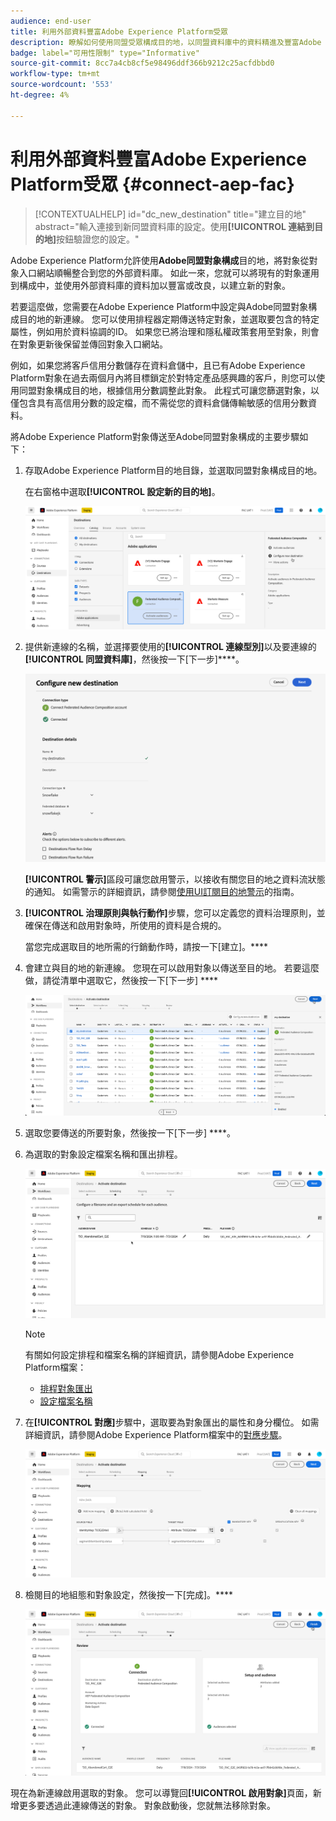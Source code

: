 ```yaml
---
audience: end-user
title: 利用外部資料豐富Adobe Experience Platform受眾
description: 瞭解如何使用同盟受眾構成目的地，以同盟資料庫中的資料精進及豐富Adobe Experience Platform受眾。
badge: label="可用性限制" type="Informative"
source-git-commit: 8cc7a4cb8cf5e98496ddf366b9212c25acfdbbd0
workflow-type: tm+mt
source-wordcount: '553'
ht-degree: 4%

---
```


# 利用外部資料豐富Adobe Experience Platform受眾 {#connect-aep-fac}

>[!CONTEXTUALHELP]
>id="dc_new_destination"
>title="建立目的地"
>abstract="輸入連接到新同盟資料庫的設定。使用&#x200B;**[!UICONTROL 連結到目的地]**&#x200B;按鈕驗證您的設定。"

Adobe Experience Platform允許使用&#x200B;**Adobe同盟對象構成**&#x200B;目的地，將對象從對象入口網站順暢整合到您的外部資料庫。 如此一來，您就可以將現有的對象運用到構成中，並使用外部資料庫的資料加以豐富或改良，以建立新的對象。

若要這麼做，您需要在Adobe Experience Platform中設定與Adobe同盟對象構成目的地的新連線。 您可以使用排程器定期傳送特定對象，並選取要包含的特定屬性，例如用於資料協調的ID。 如果您已將治理和隱私權政策套用至對象，則會在對象更新後保留並傳回對象入口網站。

例如，如果您將客戶信用分數儲存在資料倉儲中，且已有Adobe Experience Platform對象在過去兩個月內將目標鎖定於對特定產品感興趣的客戶，則您可以使用同盟對象構成目的地，根據信用分數調整此對象。 此程式可讓您篩選對象，以僅包含具有高信用分數的設定檔，而不需從您的資料倉儲傳輸敏感的信用分數資料。

將Adobe Experience Platform對象傳送至Adobe同盟對象構成的主要步驟如下：

1. 存取Adobe Experience Platform目的地目錄，並選取同盟對象構成目的地。

   在右窗格中選取&#x200B;**[!UICONTROL 設定新的目的地]**。

   ![](assets/destination-new.png)

1. 提供新連線的名稱，並選擇要使用的&#x200B;**[!UICONTROL 連線型別]**&#x200B;以及要連線的&#x200B;**[!UICONTROL 同盟資料庫]**，然後按一下[下一步]****。

   ![](assets/destination-configure.png)

   **[!UICONTROL 警示]**&#x200B;區段可讓您啟用警示，以接收有關您目的地之資料流狀態的通知。 如需警示的詳細資訊，請參閱[使用UI訂閱目的地警示](https://experienceleague.adobe.com/en/docs/experience-platform/destinations/ui/alerts)的指南。

1. **[!UICONTROL 治理原則與執行動作]**&#x200B;步驟，您可以定義您的資料治理原則，並確保在傳送和啟用對象時，所使用的資料是合規的。

   當您完成選取目的地所需的行銷動作時，請按一下[建立]。****

1. 會建立與目的地的新連線。 您現在可以啟用對象以傳送至目的地。 若要這麼做，請從清單中選取它，然後按一下[下一步] ****

   ![](assets/destination-activate.png)

1. 選取您要傳送的所要對象，然後按一下[下一步] ****。

1. 為選取的對象設定檔案名稱和匯出排程。

   ![](assets/destination-schedule.png)

   >[!NOTE]
   >
   >有關如何設定排程和檔案名稱的詳細資訊，請參閱Adobe Experience Platform檔案：
   >* [排程對象匯出](https://experienceleague.adobe.com/en/docs/experience-platform/destinations/ui/activate/activate-batch-profile-destinations#scheduling)
   >* [設定檔案名稱](https://experienceleague.adobe.com/en/docs/experience-platform/destinations/ui/activate/activate-batch-profile-destinations#configure-file-names)

1. 在&#x200B;**[!UICONTROL 對應]**&#x200B;步驟中，選取要為對象匯出的屬性和身分欄位。 如需詳細資訊，請參閱Adobe Experience Platform檔案中的[對應步驟](https://experienceleague.adobe.com/en/docs/experience-platform/destinations/ui/activate/activate-batch-profile-destinations#mapping)。

   ![](assets/destination-attributes.png)

1. 檢閱目的地組態和對象設定，然後按一下[完成]。****

   ![](assets/destination-review.png)

現在為新連線啟用選取的對象。 您可以導覽回&#x200B;**[!UICONTROL 啟用對象]**&#x200B;頁面，新增更多要透過此連線傳送的對象。 對象啟動後，您就無法移除對象。
